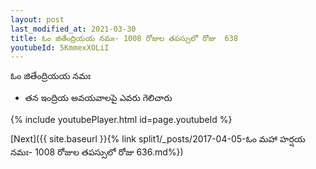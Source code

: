```yaml
---
layout: post
last_modified_at: 2021-03-30
title: ఓం జితేంద్రియయ నమః- 1008 రోజుల తపస్సులో రోజు  638
youtubeId: 5KmmexXOLiI
---
```

 
 
 ఓం జితేంద్రియయ నమః  
 
 -  తన ఇంద్రియ అవయవాలపై ఎవరు గెలిచారు 
 
  
 
  
 
 
 
 
 
 


{% include youtubePlayer.html id=page.youtubeId %}
 
[Next]({{ site.baseurl }}{% link  split1/_posts/2017-04-05-ఓం మహా హర్షయ నమః- 1008 రోజుల తపస్సులో రోజు  636.md%})
 
